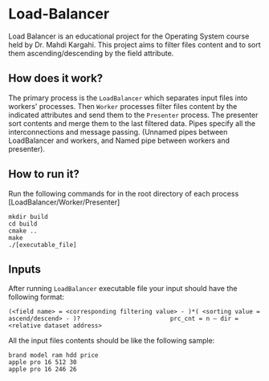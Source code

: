 # Load-Balancer

Load Balancer is an educational project for the Operating System course held by Dr. Mahdi Kargahi.
This project aims to filter files content and to sort them ascending/descending by the field attribute.

## How does it work?
The primary process is the `LoadBalancer` which separates input files into workers' processes.
Then `Worker` processes filter files content by the indicated attributes and send them to the `Presenter` process.
The presenter sort contents and merge them to the last filtered data.
Pipes specify all the interconnections and message passing.
(Unnamed pipes between LoadBalancer and workers, and Named pipe between workers and presenter).

## How to run it?
Run the following commands for in the root directory of each process [LoadBalancer/Worker/Presenter]
```
mkdir build
cd build
cmake ..
make
./[executable_file]
```

## Inputs
After running `LoadBalancer` executable file your input should have the following format:

```
(<field name> = <corresponding filtering value> - )*( <sorting value = ascend/descend> - )? ￼￼￼￼￼￼￼￼￼￼￼￼￼￼￼￼￼￼￼￼￼￼￼￼prc_cnt = n – dir = <relative dataset address> 
```

All the input files contents should be like the following sample: 

```
brand model ram hdd price 
apple pro 16 512 30
apple pro 16 246 26
```

